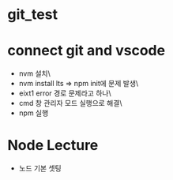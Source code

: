 # git_test

# connect git and vscode

- nvm 설치\
- nvm install lts => npm init에 문제 발생\
- eixt1 error 경로 문제라고 하나\
- cmd 창 관리자 모드 실행으로 해결\
- npm 실행

# Node Lecture

- 노드 기본 셋팅
